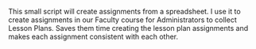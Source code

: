 This small script will create assignments from a spreadsheet. I use it to create assignments in our Faculty course for Administrators to collect Lesson Plans. Saves them time creating the lesson plan assignments and makes each assignment consistent with each other.
